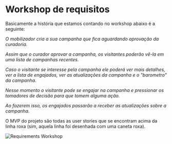 # Workshop de requisitos
Basicamente a história que estamos contando no workshop abaixo é a seguinte:

_O mobilizador cria a sua campanha que fica aguardando aprovação da curadoria._

_Assim que o curador aprovar a campanha, os visitantes poderão vê-la em uma lista de campanhas recentes._

_Caso o visitante se interesse pela campanha ele poderá ver mais detalhes, ver a lista de engajados, ver as atualizações da campanha e o "barometro" da campanha._

_Nesse momento o visitante pode se engajar na campanha e pressionar os tomadores de decisão para que tomem alguma ação._

_Ao fazerem isso, os engajados passarão a receber as atualizações sobre a campanha._

O MVP do projeto são todas as user stories que se encontram acima da linha roxa (sim, aquela linha foi desenhada com uma caneta roxa).

![Requirements Workshop](http://a6.sphotos.ak.fbcdn.net/hphotos-ak-snc7/577682_10150678198637843_536687842_9730914_16508281_n.jpg)
